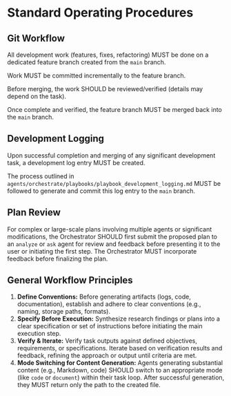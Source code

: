 # Standard Operating Procedures

## Git Workflow

All development work (features, fixes, refactoring) MUST be done on a dedicated feature branch created from the `main` branch.

Work MUST be committed incrementally to the feature branch.

Before merging, the work SHOULD be reviewed/verified (details may depend on the task).

Once complete and verified, the feature branch MUST be merged back into the `main` branch.

## Development Logging

Upon successful completion and merging of any significant development task, a development log entry MUST be created.

The process outlined in `agents/orchestrate/playbooks/playbook_development_logging.md` MUST be followed to generate and commit this log entry to the `main` branch.

## Plan Review

For complex or large-scale plans involving multiple agents or significant modifications, the Orchestrator SHOULD first submit the proposed plan to an `analyze` or `ask` agent for review and feedback before presenting it to the user or initiating the first step. The Orchestrator MUST incorporate feedback before finalizing the plan.

## General Workflow Principles

1.  **Define Conventions:** Before generating artifacts (logs, code, documentation), establish and adhere to clear conventions (e.g., naming, storage paths, formats).
2.  **Specify Before Execution:** Synthesize research findings or plans into a clear specification or set of instructions before initiating the main execution step.
3.  **Verify & Iterate:** Verify task outputs against defined objectives, requirements, or specifications. Iterate based on verification results and feedback, refining the approach or output until criteria are met.
4.  **Mode Switching for Content Generation:** Agents generating substantial content (e.g., Markdown, code) SHOULD switch to an appropriate mode (like `code` or `document`) within their task loop. After successful generation, they MUST return only the path to the created file.